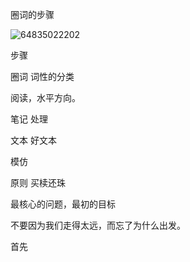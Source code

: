 圈词的步骤



![64835022202](C:\Users\彭逸钊\AppData\Local\Temp\1648350222024.png)





步骤

圈词 词性的分类

阅读，水平方向。



笔记 处理

文本 好文本

模仿



原则 买椟还珠



最核心的问题，最初的目标

不要因为我们走得太远，而忘了为什么出发。









首先